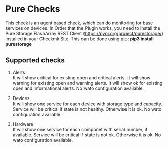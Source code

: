 # Pure Checks

This check is an agent based check, which can do monitoring for base services on devices.
In Order that the Plugin works, you need to install the Pure Storage FlashArray REST Client (https://pypi.org/project/purestorage/) installed in
your Checkmk Site. This can be done using pip:
**pip3 install purestorage**

## Supported checks

1) Alerts<br>
It will show critical for existing open and critical alerts.
It will show warning for existing open and warning alerts.
It will show ok for existing open and informational alerts.
No wato configuration available.

2) Devices<br>
It will show one service for each device with storage type and capacity.
Service will be critical if state is not healthy. Otherwise it is ok.
No wato configuration available.

3) Hardware<br>
It will show one service for each componet with serial number, if available.
Service will be critical if state is not ok. Otherwise it is ok.
No wato configuration available.

